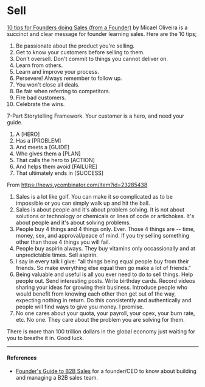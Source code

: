 # Sell

[10 tips for Founders doing Sales (from a Founder)](https://micael.substack.com/p/10-tips-for-founders-doing-sales) by Micael Oliveira is a succinct and clear message for founder learning sales. Here are the 10 tips;

1. Be passionate about the product you're selling.
2. Get to know your customers before selling to them.
3. Don't oversell. Don't commit to things you cannot deliver on.
4. Learn from others.
5. Learn and improve your process.
6. Persevere! Always remember to follow up.
7. You won't close all deals.
8. Be fair when referring to competitors.
9. Fire bad customers.
10. Celebrate the wins.

7-Part Storytelling Framework. Your customer is a hero, and need your guide.

1. A [HERO]
2. Has a [PROBLEM]
3. And meets a [GUIDE]
4. Who gives them a [PLAN]
5. That calls the hero to [ACTION]
6. And helps them avoid [FAILURE]
7. That ultimately ends in [SUCCESS]

From https://news.ycombinator.com/item?id=23285438

1. Sales is a lot like golf. You can make it so complicated as to be impossible or you can simply walk up and hit the ball.
2. Sales is about people and it's about problem solving. It is not about solutions or technology or chemicals or lines of code or artichokes. It's about people and it's about solving problems.
3. People buy 4 things and 4 things only. Ever. Those 4 things are -- time, money, sex, and approval/peace of mind. If you try selling something other than those 4 things you will fail.
4. People buy aspirin always. They buy vitamins only occassionally and at unpredictable times. Sell aspirin.
5. I say in every talk I give: "all things being equal people buy from their friends. So make everything else equal then go make a lot of friends."
6. Being valuable and useful is all you ever need to do to sell things. Help people out. Send interesting posts. Write birthday cards. Record videos sharing your ideas for growing their business. Introduce people who would benefit from knowing each other then get out of the way, expecting nothing in return. Do this consistently and authentically and people will find ways to give you money. I promise.
7. No one cares about your quota, your payroll, your opex, your burn rate, etc. No one. They care about the problem you are solving for them.

There is more than 100 trillion dollars in the global economy just waiting for you to breathe it in. Good luck.

---
#### References

- [Founder's Guide to B2B Sales](https://www.balderton.com/playbooks/balderton-b2b-founder-ceo-sales-guide/) for a founder/CEO to know about building and managing a B2B sales team.